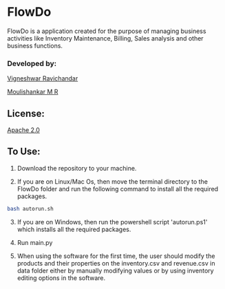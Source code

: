 # FlowDo

FlowDo is a application created for the purpose of managing business activities like Inventory Maintenance, Billing, Sales analysis and other business functions.

### Developed by:

[Vigneshwar Ravichandar](https://github.com/ToastCoder)

[Moulishankar M R](https://github.com/Moulishankar10)

## License:
[Apache 2.0](https://choosealicense.com/licenses/apache-2.0/)

## To Use:

1. Download the repository to your machine. 

2. If you are on Linux/Mac Os, then move the terminal directory to the FlowDo folder and run the following command to install all the required packages.

```bash
bash autorun.sh
```

3. If you are on Windows, then run the powershell script 'autorun.ps1' which installs all the required packages.

4. Run main.py

5. When using the software for the first time, the user should modify the products and their properties on the inventory.csv and revenue.csv in data folder either by manually modifying values or by using inventory editing options in the software.

